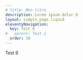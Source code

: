 ```yaml
---
# title: Mon titre
description: Lorem ipsum dolor 6
layout: simple_page.liquid
eleventyNavigation:
  key: Test 6
#   parent: Test 1
  order: 30
---
```

Test 6